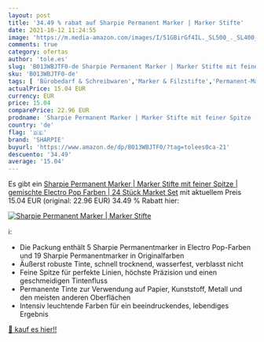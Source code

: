 ```yaml
---
layout: post
title: '34.49 % rabat auf Sharpie Permanent Marker | Marker Stifte'
date: 2021-10-12 11:24:55
image: 'https://m.media-amazon.com/images/I/51GBirGf4IL._SL500_._SL400_.jpg'
comments: true
category: ofertas
author: 'tole.es'
slug: 'B013WBJTF0-de Sharpie Permanent Marker | Marker Stifte mit feiner Spitze...'
sku: 'B013WBJTF0-de'
tags: [ 'Bürobedarf & Schreibwaren','Marker & Filzstifte','Permanent-Marker','Schreibwaren','sharpie', ]
actualPrice: 15.04 EUR
currency: EUR
price: 15.04
comparePrice: 22.96 EUR
prodname: 'Sharpie Permanent Marker | Marker Stifte mit feiner Spitze | gemischte Electro Pop Farben | 24 Stück Market Set'
country: 'de'
flag: '🇩🇪'
brand: 'SHARPIE'
buyurl: 'https://www.amazon.de/dp/B013WBJTF0/?tag=tolees0ca-21'
descuento: '34.49'
average: '15.04'
---
```


Es gibt ein [Sharpie Permanent Marker | Marker Stifte mit feiner Spitze | gemischte Electro Pop Farben | 24 Stück Market Set](https://www.amazon.de/dp/B013WBJTF0/?tag=tolees0ca-21) mit aktuellem Preis 15.04 EUR (original: 22.96 EUR) 34.49 % Rabatt hier:

[![Sharpie Permanent Marker | Marker Stifte](https://m.media-amazon.com/images/I/51GBirGf4IL._SL500_._SL400_.jpg)](https://www.amazon.de/dp/B013WBJTF0/?tag=tolees0ca-21)

ℹ️:

- Die Packung enthält 5 Sharpie Permanentmarker in Electro Pop-Farben und 19 Sharpie Permanentmarker in Originalfarben
- Äußerst robuste Tinte, schnell trocknend, wasserfest, verblasst nicht
- Feine Spitze für perfekte Linien, höchste Präzision und einen geschmeidigen Tintenfluss
- Permanente Tinte zur Verwendung auf Papier, Kunststoff, Metall und den meisten anderen Oberflächen
- Intensiv leuchtende Farben für ein beeindruckendes, lebendiges Ergebnis

[🛒 kauf es hier!!](https://www.amazon.de/dp/B013WBJTF0/?tag=tolees0ca-21)
